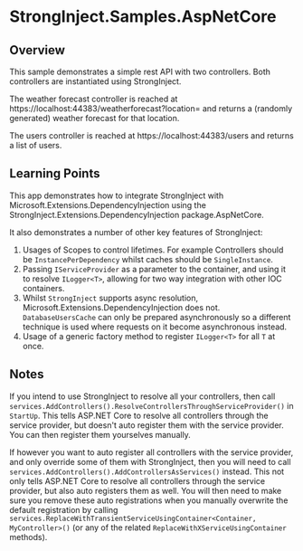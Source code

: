 ﻿# StrongInject.Samples.AspNetCore

## Overview

This sample demonstrates a simple rest API with two controllers. Both controllers are instantiated using StrongInject.

The weather forecast controller is reached at https://localhost:44383/weatherforecast?location=<SomeLocation> and returns a (randomly generated) weather forecast for that location.

The users controller is reached at https://localhost:44383/users and returns a list of users.

## Learning Points

This app demonstrates how to integrate StrongInject with Microsoft.Extensions.DependencyInjection using the StrongInject.Extensions.DependencyInjection package.AspNetCore.

It also demonstrates a number of other key features of StrongInject:

1. Usages of Scopes to control lifetimes. For example Controllers should be `InstancePerDependency` whilst  caches should be `SingleInstance`.
2. Passing `IServiceProvider` as a parameter to the container, and using it to resolve `ILogger<T>`, allowing for two way integration with other IOC containers.
3. Whilst `StrongInject` supports async resolution, Microsoft.Extensions.DependencyInjection does not. `DatabaseUsersCache` can only be prepared asynchronously so a different technique is used where requests on it become asynchronous instead.
4. Usage of a generic factory method to register `ILogger<T>` for all `T` at once.

## Notes

If you intend to use StrongInject to resolve all your controllers, then call `services.AddControllers().ResolveControllersThroughServiceProvider()` in `StartUp`. This tells ASP.NET Core to resolve all controllers through the service provider, but doesn't auto register them with the service provider. You can then register them yourselves manually.

If however you want to auto register all controllers with the service provider, and only override some of them with StrongInject, then you will need to call `services.AddControllers().AddControllersAsServices()` instead. This not only tells ASP.NET Core to resolve all controllers through the service provider, but also auto registers them as well. You will then need to make sure you remove these auto registrations when you manually overwrite the default registration by calling `services.ReplaceWithTransientServiceUsingContainer<Container, MyController>()` (or any of the related `ReplaceWithXServiceUsingContainer` methods).
